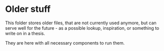 # Older stuff
This folder stores older files, that are not currently used anymore, but can serve well for the future - as a possible lookup, inspiration, or something to write on in a thesis.

They are here with all necessary components to run them.
